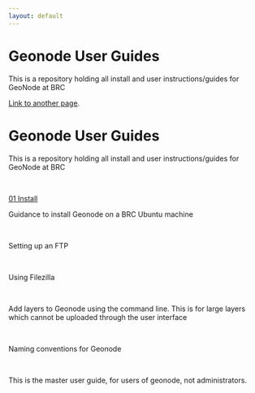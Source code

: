 ```yaml
---
layout: default
---
```


# Geonode User Guides

This is a repository holding all install and user instructions/guides for GeoNode at BRC

[Link to another page](/geonode_user_guides/_docs/01_install.md).


<div>

  <h1>Geonode User Guides</h1>
  <p>This is a repository holding all install and user instructions/guides for GeoNode at BRC</p>
  <br>

  <a href="https://github.com/pknight03/geonode_user_guides/blob/master/_docs/01_install.md">01 Install</a>
  <p>Guidance to install Geonode on a BRC Ubuntu machine</p>
  <br>
  <!--
  <a href=""></a>
  -->
  <p>Setting up an FTP</p>
  <br>
  <!--
  <a href=""></a>
  -->
  <p>Using Filezilla</p>
  <br>
  <!--
  <a href=""></a>
  -->
  <p>Add layers to Geonode using the command line. This is for large layers which cannot be uploaded through the user interface</p>
  <br>
  <!--
  <a href=""></a>
  -->
  <p>Naming conventions for Geonode</p>  
  <br>
  <!--
  <a href=""></a>
  -->
  <p>This is the master user guide, for users of geonode, not administrators. </p>    

</div>

